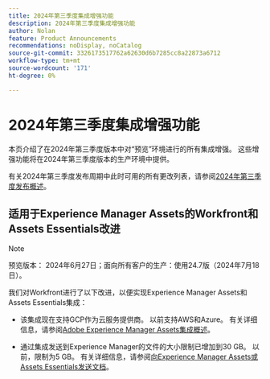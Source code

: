 ```yaml
---
title: 2024年第三季度集成增强功能
description: 2024年第三季度集成增强功能
author: Nolan
feature: Product Announcements
recommendations: noDisplay, noCatalog
source-git-commit: 3326173517762a62630d6b7285cc8a22873a6712
workflow-type: tm+mt
source-wordcount: '171'
ht-degree: 0%

---
```


# 2024年第三季度集成增强功能

本页介绍了在2024年第三季度版本中对“预览”环境进行的所有集成增强。 这些增强功能将在2024年第三季度版本的生产环境中提供。

有关2024年第三季度发布周期中此时可用的所有更改列表，请参阅[2024年第三季度发布概述](/help/quicksilver/product-announcements/product-releases/24-q3-release-activity/24-q3-release-overview.md)。

## 适用于Experience Manager Assets的Workfront和Assets Essentials改进

>[!NOTE]
>
>预览版本： 2024年6月27日；面向所有客户的生产：使用24.7版（2024年7月18日）。

我们对Workfront进行了以下改进，以便实现Experience Manager Assets和Assets Essentials集成：

* 该集成现在支持GCP作为云服务提供商。 以前支持AWS和Azure。 有关详细信息，请参阅[Adobe Experience Manager Assets集成概述](/help/quicksilver/documents/adobe-workfront-for-experience-manager-assets-essentials/aem-asset-integrations.md)。

* 通过集成发送到Experience Manager的文件的大小限制已增加到30 GB。 以前，限制为5 GB。 有关详细信息，请参阅[向Experience Manager Assets或Assets Essentials发送文档](/help/quicksilver/documents/adobe-workfront-for-experience-manager-assets-essentials/send-to-aem.md)。
